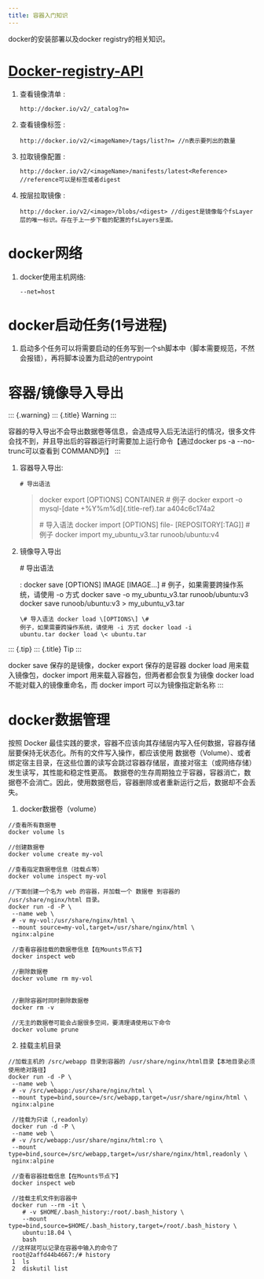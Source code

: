 ```yaml
---
title: 容器入门知识
---
```


docker的安装部署以及docker registry的相关知识。

# [Docker-registry-API](https://docs.docker.com/registry/spec/api/)

1.  查看镜像清单 :

        http://docker.io/v2/_catalog?n=

2.  查看镜像标签 :

        http://docker.io/v2/<imageName>/tags/list?n= //n表示要列出的数量

3.  拉取镜像配置 :

        http://docker.io/v2/<imageName>/manifests/latest<Reference>  //reference可以是标签或者digest

4.  按层拉取镜像 :

        http://docker.io/v2/<image>/blobs/<digest> //digest是镜像每个fsLayer层的唯一标识。存在于上一步下载的配置的fsLayers里面。

# docker网络

1.  docker使用主机网络:

        --net=host

# docker启动任务(1号进程)

1.  启动多个任务可以将需要启动的任务写到一个sh脚本中（脚本需要规范，不然会报错），再将脚本设置为启动的entrypoint

# 容器/镜像导入导出

::: {.warning}
::: {.title}
Warning
:::

容器的导入导出不会导出数据卷等信息，会造成导入后无法运行的情况，很多文件会找不到，并且导出后的容器运行时需要加上运行命令【通过docker
ps -a \--no-trunc可以查看到 COMMAND列】
:::

1.  容器导入导出:

        # 导出语法

    > docker export \[OPTIONS\] CONTAINER \# 例子 docker export -o
    > mysql-[date +%Y%m%d]{.title-ref}.tar a404c6c174a2
    >
    > \# 导入语法 docker import \[OPTIONS\] file- \[REPOSITORY\[:TAG\]\]
    > \# 例子 docker import my_ubuntu_v3.tar runoob/ubuntu:v4

2.  镜像导入导出

    \# 导出语法

    :   docker save \[OPTIONS\] IMAGE \[IMAGE\...\] \#
        例子，如果需要跨操作系统，请使用 -o 方式 docker save -o
        my_ubuntu_v3.tar runoob/ubuntu:v3 docker save
        runoob/ubuntu:v3 \> my_ubuntu_v3.tar

        \# 导入语法 docker load \[OPTIONS\] \#
        例子，如果需要跨操作系统，请使用 -i 方式 docker load -i
        ubuntu.tar docker load \< ubuntu.tar

::: {.tip}
::: {.title}
Tip
:::

docker save 保存的是镜像，docker export 保存的是容器 docker load
用来载入镜像包，docker import 用来载入容器包，但两者都会恢复为镜像
docker load 不能对载入的镜像重命名，而 docker import
可以为镜像指定新名称
:::

# docker数据管理

按照 Docker
最佳实践的要求，容器不应该向其存储层内写入任何数据，容器存储层要保持无状态化。所有的文件写入操作，都应该使用
数据卷（Volume）、或者
绑定宿主目录，在这些位置的读写会跳过容器存储层，直接对宿主（或网络存储）发生读写，其性能和稳定性更高。
数据卷的生存周期独立于容器，容器消亡，数据卷不会消亡。因此，使用数据卷后，容器删除或者重新运行之后，数据却不会丢失。

1.  docker数据卷（volume）

``` {.bash}
//查看所有数据卷
docker volume ls

//创建数据卷
docker volume create my-vol

//查看指定数据卷信息（挂载点等）
docker volume inspect my-vol

//下面创建一个名为 web 的容器，并加载一个 数据卷 到容器的 /usr/share/nginx/html 目录。
docker run -d -P \
 --name web \
 # -v my-vol:/usr/share/nginx/html \
 --mount source=my-vol,target=/usr/share/nginx/html \
 nginx:alpine

 //查看容器挂载的数据卷信息【在Mounts节点下】
 docker inspect web

 //删除数据卷
 docker volume rm my-vol


 //删除容器时同时删除数据卷
 docker rm -v

 //无主的数据卷可能会占据很多空间，要清理请使用以下命令
 docker volume prune
```

2.  挂载主机目录

``` {.bash}
//加载主机的 /src/webapp 目录到容器的 /usr/share/nginx/html目录【本地目录必须使用绝对路径】
docker run -d -P \
 --name web \
 # -v /src/webapp:/usr/share/nginx/html \
 --mount type=bind,source=/src/webapp,target=/usr/share/nginx/html \
 nginx:alpine

 //挂载为只读（,readonly）
 docker run -d -P \
 --name web \
 # -v /src/webapp:/usr/share/nginx/html:ro \
 --mount type=bind,source=/src/webapp,target=/usr/share/nginx/html,readonly \
 nginx:alpine

 //查看容器挂载信息【在Mounts节点下】
 docker inspect web

 //挂载主机文件到容器中
 docker run --rm -it \
    # -v $HOME/.bash_history:/root/.bash_history \
    --mount type=bind,source=$HOME/.bash_history,target=/root/.bash_history \
    ubuntu:18.04 \
    bash
 //这样就可以记录在容器中输入的命令了
 root@2affd44b4667:/# history
 1  ls
 2  diskutil list
```
